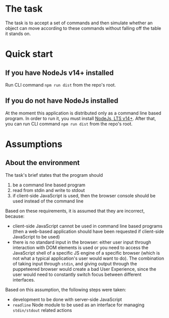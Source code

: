 # The task

The task is to accept a set of commands and then simulate whether an object can move according to these commands without falling off the table it stands on.

# Quick start

## If you have NodeJs v14+ installed

Run CLI command `npm run dist` from the repo's root.

## If you do not have NodeJs installed

At the moment this application is distributed only as a command line based program. In order to run it, you must install [NodeJs, LTS v14+](https://nodejs.org/en/).
After that, you can run CLI command `npm run dist` from the repo's root.

# Assumptions

## About the environment

The task's brief states that the program should

1. be a command line based program
2. read from stdin and write to stdout
3. if client-side JavaScript is used, then the browser console should be used instead of the command line

Based on these requirements, it is assumed that they are incorrect, because:

- client-side JavaScript cannot be used in command line based programs (then a web-based application should have been requested if client-side JavaScript to be used)
- there is no standard input in the browser: either user input through interaction with DOM elements is used or you need to access the JavaScript shell of a specific JS engine of a specific browser (which is not what a typical application's user would want to do). The combination of taking input through `stdin`, and giving output through the puppeteered browser would create a bad User Experience, since the user would need to constantly switch focus between different interfaces.

Based on this assumption, the following steps were taken:

- development to be done with server-side JavaScript
- `readline` Node module to be used as an interface for managing `stdin/stdout` related actions
